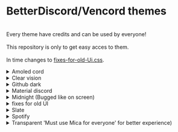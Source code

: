# BetterDiscord/Vencord themes
<br>Every theme have credits and can be used by everyone!</br>
<br>This repository is only to get easy acces to them.</br>
<br>In time changes to [fixes-for-old-Ui.css][def].</br>

[def]: https://github.com/kmmiio99o/Themes/blob/main/fixes-for-old-UI.css
<details>
<summary>Amoled cord</summary>
<img src="icons/Amoled-cord.png" width="1000" />
</details>
<details>
<summary>Clear vision</summary>
<img src="icons/Clear-vision.jpg" width="1000" />
</details>
<details>
<summary>Github dark</summary>
<img src="icons/Github-dark.png" width="1000" />
</details>
<details>
<summary>Material discord</summary>
<img src="icons/Material-discord.png" width="1000" />
</details>
<details>
<summary>Midnight (Bugged like on screen)</summary>
<img src="icons/Midnight.png" width="1000" />
</details>
<details>
<summary>fixes for old UI</summary>
<img src="icons/old-UI.png" width="1000" />
</details>
<details>
<summary>Slate</summary>
<img src="icons/Slate.png" width="1000" />
</details>
<details>
<summary>Spotify</summary>
<img src="icons/Spotify.png" width="1000" />
</details>
<details>
<summary>Transparent 'Must use Mica for everyone' for better experience)</summary>
<br>Link to Mica for everyone: https://github.com/MicaForEveryone/MicaForEveryone.</br>
<img src="icons/Transparent.png" width="1000" />
</details>
